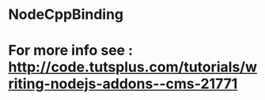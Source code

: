 # NodeCppBinding
# For more info see : http://code.tutsplus.com/tutorials/writing-nodejs-addons--cms-21771
